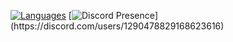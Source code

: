 [![Languages](https://img.shields.io/badge/Languages-C%23%20|%20C%2B%2B%20|%20Python%20|%20Git-blue)](https://ammo.lol/xav)
[![Discord Presence](https://lanyard.cnrad.dev/api/1290478829168623616?theme=dark&bg=111110&hideDiscrim=true&borderRadius=30px&idleMessage=Coding%20CSharp%20or%20Python...)](https://discord.com/users/1290478829168623616)
